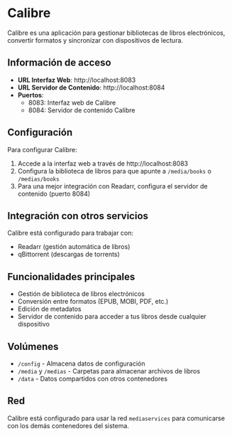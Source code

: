 # Calibre

Calibre es una aplicación para gestionar bibliotecas de libros electrónicos, convertir formatos y sincronizar con dispositivos de lectura.

## Información de acceso

- **URL Interfaz Web**: http://localhost:8083
- **URL Servidor de Contenido**: http://localhost:8084
- **Puertos**: 
  - 8083: Interfaz web de Calibre
  - 8084: Servidor de contenido Calibre

## Configuración

Para configurar Calibre:

1. Accede a la interfaz web a través de http://localhost:8083
2. Configura la biblioteca de libros para que apunte a `/media/books` o `/medias/books`
3. Para una mejor integración con Readarr, configura el servidor de contenido (puerto 8084)

## Integración con otros servicios

Calibre está configurado para trabajar con:
- Readarr (gestión automática de libros)
- qBittorrent (descargas de torrents)

## Funcionalidades principales

- Gestión de biblioteca de libros electrónicos
- Conversión entre formatos (EPUB, MOBI, PDF, etc.)
- Edición de metadatos
- Servidor de contenido para acceder a tus libros desde cualquier dispositivo

## Volúmenes

- `/config` - Almacena datos de configuración
- `/media` y `/medias` - Carpetas para almacenar archivos de libros
- `/data` - Datos compartidos con otros contenedores

## Red

Calibre está configurado para usar la red `mediaservices` para comunicarse con los demás contenedores del sistema. 